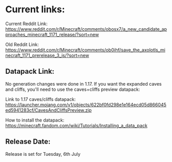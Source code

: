 # Current links:
Current Reddit Link: https://www.reddit.com/r/Minecraft/comments/obosx7/a_new_candidate_approaches_minecraft_1171_release/?sort=new

Old Reddit Link: https://www.reddit.com/r/Minecraft/comments/ob0ihf/save_the_axolotls_minecraft_1171_prerelease_3_is/?sort=new

## Datapack Link: 
No generation changes were done in 1.17. If you want the expanded caves and cliffs, you'll need to use the caves+cliffs preview datapack:

Link to 1.17 caves/cliffs datapack: https://launcher.mojang.com/v1/objects/622bf0fd298e1e164ecd05d866045ed5941283cf/CavesAndCliffsPreview.zip
	
How to install the datapack: https://minecraft.fandom.com/wiki/Tutorials/Installing_a_data_pack

## Release Date:
Release is set for Tuesday, 6th July
